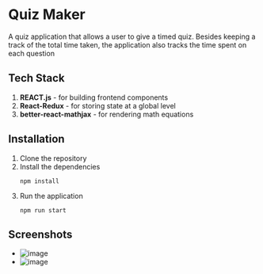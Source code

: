 # Quiz Maker
A quiz application that allows a user to give a timed quiz. Besides keeping a track of the total time taken, the application also tracks the time spent on each question

## Tech Stack
1. **REACT.js** - for building frontend components
2. **React-Redux** - for storing state at a global level
3. **better-react-mathjax** - for rendering math equations

## Installation
1. Clone the repository
2. Install the dependencies
    ```shell
    npm install
    ```
3. Run the application
    ```shell
    npm run start
    ```

## Screenshots
- ![image](https://github.com/void-ness/nioclassTask_Lakshya/assets/78547746/3ca18ea0-a23e-4e6c-881a-97f50ecb842e)
- ![image](https://github.com/void-ness/nioclassTask_Lakshya/assets/78547746/6a7f7463-a1b3-41e1-ad3b-e9673f97cfeb)
 
